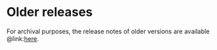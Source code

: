 # Older releases
For archival purposes, the release notes of older versions are available @link:[here](https://bluebrainnexus.io/v1.8.x/docs/releases/index.html).
